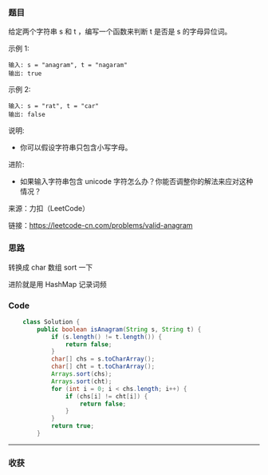 ### 题目

给定两个字符串 s 和 t ，编写一个函数来判断 t 是否是 s 的字母异位词。

示例 1:
```
输入: s = "anagram", t = "nagaram"
输出: true
```
示例 2:
```
输入: s = "rat", t = "car"
输出: false
```
说明:
- 你可以假设字符串只包含小写字母。

进阶:
- 如果输入字符串包含 unicode 字符怎么办？你能否调整你的解法来应对这种情况？

来源：力扣（LeetCode）

链接：https://leetcode-cn.com/problems/valid-anagram

### 思路

转换成 char 数组 sort 一下

进阶就是用 HashMap 记录词频

### Code
```java
    class Solution {
        public boolean isAnagram(String s, String t) {
            if (s.length() != t.length()) {
                return false;
            }
            char[] chs = s.toCharArray();
            char[] cht = t.toCharArray();
            Arrays.sort(chs);
            Arrays.sort(cht);
            for (int i = 0; i < chs.length; i++) {
                if (chs[i] != cht[i]) {
                    return false;
                }
            }
            return true;
        }
```
*** 
### 收获
